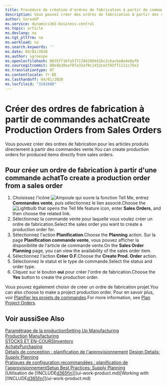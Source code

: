 ```yaml
---
title: Procédure de création d'ordres de fabrication à partir de commandes vente | Microsoft Docs
description: Vous pouvez créer des ordres de fabrication à partir des commandes vente dans le département Ventes & marketing.
author: SorenGP
ms.service: dynamics365-business-central
ms.topic: article
ms.devlang: na
ms.tgt_pltfrm: na
ms.workload: na
ms.search.keywords: ''
ms.date: 04/01/2020
ms.author: sgroespe
ms.openlocfilehash: 0035ff16fa5f71784209441bc2c6acbe8e4e8af0
ms.sourcegitcommit: 88e4b30eaf6fa32af0c1452ce2f85ff1111c75e2
ms.translationtype: HT
ms.contentlocale: fr-BE
ms.lasthandoff: 04/01/2020
ms.locfileid: "3191680"
---
```

# <a name="create-production-orders-from-sales-orders"></a><span data-ttu-id="9b118-103">Créer des ordres de fabrication à partir de commandes achat</span><span class="sxs-lookup"><span data-stu-id="9b118-103">Create Production Orders from Sales Orders</span></span>
<span data-ttu-id="9b118-104">Vous pouvez créer des ordres de fabrication pour les articles produits directement à partir des commandes vente.</span><span class="sxs-lookup"><span data-stu-id="9b118-104">You can create production orders for produced items directly from sales orders.</span></span>  

## <a name="to-create-a-production-order-from-a-sales-order"></a><span data-ttu-id="9b118-105">Pour créer un ordre de fabrication à partir d'une commande achat</span><span class="sxs-lookup"><span data-stu-id="9b118-105">To create a production order from a sales order</span></span>  

1.  <span data-ttu-id="9b118-106">Choisissez l'icône ![Ampoule qui ouvre la fonction Tell Me](media/ui-search/search_small.png "Dites-moi ce que vous voulez faire"), entrez **Commandes vente**, puis sélectionnez le lien associé.</span><span class="sxs-lookup"><span data-stu-id="9b118-106">Choose the ![Lightbulb that opens the Tell Me feature](media/ui-search/search_small.png "Tell me what you want to do") icon, enter **Sales Orders**, and then choose the related link.</span></span>  
2.  <span data-ttu-id="9b118-107">Sélectionnez la commande vente pour laquelle vous voulez créer un ordre de fabrication.</span><span class="sxs-lookup"><span data-stu-id="9b118-107">Select the sales order you want to create a production order for.</span></span>  
3.  <span data-ttu-id="9b118-108">Sélectionnez l'action **Planification**.</span><span class="sxs-lookup"><span data-stu-id="9b118-108">Choose the **Planning** action.</span></span> <span data-ttu-id="9b118-109">Sur la page **Planification commande vente**, vous pouvez afficher la disponibilité de l'article de commande vente.</span><span class="sxs-lookup"><span data-stu-id="9b118-109">On the **Sales Order Planning** page, you can view the availability of the sales order item.</span></span>  
4.  <span data-ttu-id="9b118-110">Sélectionnez l'action **Créer O.F**.</span><span class="sxs-lookup"><span data-stu-id="9b118-110">Choose the **Create Prod. Order** action.</span></span>  
5.  <span data-ttu-id="9b118-111">Sélectionnez le statut et le type de commande.</span><span class="sxs-lookup"><span data-stu-id="9b118-111">Select the status and order type.</span></span>  
6.  <span data-ttu-id="9b118-112">Cliquez sur le bouton **oui** pour créer l'ordre de fabrication.</span><span class="sxs-lookup"><span data-stu-id="9b118-112">Choose the **Yes** button to create the production order.</span></span>

<span data-ttu-id="9b118-113">Vous pouvez également choisir de créer un ordre de fabrication projet.</span><span class="sxs-lookup"><span data-stu-id="9b118-113">You can also choose to make a project production order.</span></span> <span data-ttu-id="9b118-114">Pour en savoir plus, voir [Planifier les projets de commandes](production-how-to-plan-project-orders.md).</span><span class="sxs-lookup"><span data-stu-id="9b118-114">For more information, see [Plan Project Orders](production-how-to-plan-project-orders.md).</span></span>   

## <a name="see-also"></a><span data-ttu-id="9b118-115">Voir aussi</span><span class="sxs-lookup"><span data-stu-id="9b118-115">See Also</span></span>  
[<span data-ttu-id="9b118-116">Paramétrage de la production</span><span class="sxs-lookup"><span data-stu-id="9b118-116">Setting Up Manufacturing</span></span>](production-configure-production-processes.md)  
<span data-ttu-id="9b118-117">[Production](production-manage-manufacturing.md)  </span><span class="sxs-lookup"><span data-stu-id="9b118-117">[Manufacturing](production-manage-manufacturing.md)  </span></span>  
[<span data-ttu-id="9b118-118">STOCKS ET EN-COURS</span><span class="sxs-lookup"><span data-stu-id="9b118-118">Inventory</span></span>](inventory-manage-inventory.md)  
[<span data-ttu-id="9b118-119">Achats</span><span class="sxs-lookup"><span data-stu-id="9b118-119">Purchasing</span></span>](purchasing-manage-purchasing.md)  
<span data-ttu-id="9b118-120">[Détails de conception : planification de l'approvisionnement](design-details-supply-planning.md) </span><span class="sxs-lookup"><span data-stu-id="9b118-120">[Design Details: Supply Planning](design-details-supply-planning.md) </span></span>  
[<span data-ttu-id="9b118-121">Pratiques de configuration recommandées : planification de l'approvisionnement</span><span class="sxs-lookup"><span data-stu-id="9b118-121">Setup Best Practices: Supply Planning</span></span>](setup-best-practices-supply-planning.md)  
<span data-ttu-id="9b118-122">[Utilisation de [!INCLUDE[d365fin](includes/d365fin_md.md)]](ui-work-product.md)</span><span class="sxs-lookup"><span data-stu-id="9b118-122">[Working with [!INCLUDE[d365fin](includes/d365fin_md.md)]](ui-work-product.md)</span></span>
